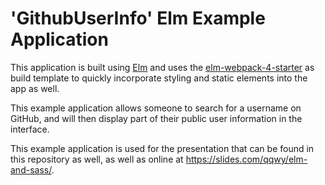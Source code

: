# 'GithubUserInfo' Elm Example Application 

This application is built using [Elm](https://elm-lang.org) and uses the [elm-webpack-4-starter](https://github.com/romariolopezc/elm-webpack-4-starter/) as build template to quickly incorporate styling and static elements into the app as well.

This example application allows someone to search for a username on GitHub, and will then display part of their public user information in the interface.

This example application is used for the presentation that can be found in this repository as well, as well as online at https://slides.com/qqwy/elm-and-sass/.
